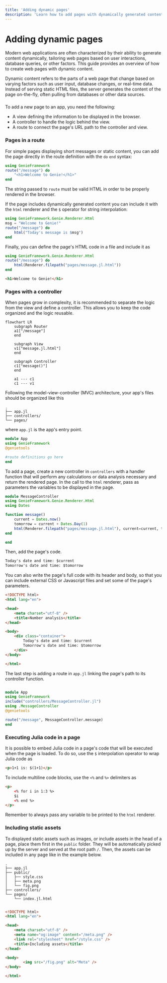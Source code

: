 ```yaml
---
title: 'Adding dynamic pages'
description: 'Learn how to add pages with dynamically generated content to your Genie app.'
---
```


# Adding dynamic pages

Modern web applications are often characterized by their ability to generate content dynamically, tailoring web pages based on user interactions, database queries, or other factors. This guide provides an overview of how to create web pages with dynamic content.

Dynamic content refers to the parts of a web page that change based on varying factors such as user input, database changes, or real-time data. Instead of serving static HTML files, the server generates the content of the page on-the-fly, often pulling from databases or other data sources.

###

To add a new page to an app, you need the following:

- A view defining the information to be displayed in the browser.
- A controller to handle the logic behind the view.
- A route to connect the page's URL path to the controller and view.


### Pages in a route

For simple pages displaying short messages or static content, you can add the page directly in the route definition with the `do` `end` syntax:

```julia
using GenieFramework
route("/message") do
    "<h1>Welcome to Genie!</h1>"
end
```
The string passed to `route` must be valid HTML in order to be properly rendered in the browser.

If the page includes dynamically generated content you can include it with the `html` renderer and the `$` operator for string interpolation:

```julia
using GenieFramework.Genie.Renderer.Html
msg = "Welcome to Genie!"
route("/message") do
    html("Today's message is $msg")
end

```

Finally, you can define the page's HTML code in a file and include it as

```julia
using GenieFramework.Genie.Renderer.Html
route("/message") do
    html(Renderer.filepath("pages/message.jl.html"))
end

```

```html [message.jl.html]
<h1>Welcome to Genie!</h1>
```


### Pages with a controller

When pages grow in complexity, it is recommended to separate the logic from the view and define a controller. This allows you to keep the code organized and the logic reusable.

```mermaid
flowchart LR
    subgraph Router
    a1["/message"]
    end

    subgraph View
    v1["message.jl.html"]
    end

    subgraph Controller
    c1["message()"]
    end

    a1 --- c1
    c1 --- v1

```

Following the model-view-controller (MVC) architecture, your app's files should be organized like this

```
.
├── app.jl
├── controllers/
└── pages/

```
where `app.jl` is the app's entry point.

```julia [app.jl]
module App
using GenieFramework
@genietools

#route definitions go here
end

```

To add a page, create a new controller in `controllers` with a handler function that will perform any calculations or data analysis necessary and return the rendered page. In the call to the `html` renderer, pass as parameters the variables to be displayed in the page.

```julia [MessageController.jl]
module MessageController
using GenieFramework.Genie.Renderer.Html
using Dates

function message()
    current = Dates.now()
    tomorrow = current + Dates.Day(1)
    html(Renderer.filepath("pages/message.jl.html"), current=current, tomorrow=tomorrow)
end

end
```

Then, add the page's code.

```html [message.jl.html]
Today's date and time: $current
Tomorrow's date and time: $tomorrow
```

You can also write the page's full code with its header and body, so that you can include external CSS or Javascript files and set some of the page's parameters.

```html [message.jl.html]
<!DOCTYPE html>
<html lang="en">

<head>
    <meta charset="utf-8" />
    <title>Number analysis</title>
</head>

<body>
    <div class="container">
        Today's date and time: $current
        Tomorrow's date and time: $tomorrow
    </div>
</body>

</html>

```

The last step is adding a route in `app.jl` linking the page's path to its controller function.

```julia [app.jl]

module App
using GenieFramework
include("controllers/MessageController.jl")
using .MessageController
@genietools

route("/message", MessageController.message)
end
```

### Executing Julia code in a page

It is possible to embed Julia code in a page's code that will be executed when the page is loaded. To do so, use the `$` interpolation operator to wrap Julia code as

```html
<p>1+1 is: $(1+1)</p>
```

To include multiline code blocks, use the `<%` and `%>` delimiters as

```html
<p>
    <% for i in 1:3 %>
    $i
    <% end %>
</p>
```
Remember to always pass any variable to be printed to the `html` renderer.

### Including static assets

To displayed static assets such as images, or include assets in the head of a page, place them first in the `public` folder. They will be automatically picked up by the server and served at the root path `/`. Then, the assets can be included in any page like in the example below.


```
.
├── app.jl
├── public/
│   ├── style.css
│   ├── meta.png
│   └── fig.png
├── controllers/
└── pages/
    └── index.jl.html
```

```html

<!DOCTYPE html>
<html lang="en">

<head>
    <meta charset="utf-8" />
    <meta name="og:image" content="/meta.png" />
    <link rel="stylesheet" href="/style.css" />
    <title>Including assets</title>
</head>

<body>
        <img src="/fig.png" alt="Meta" />
</body>

</html>
```


